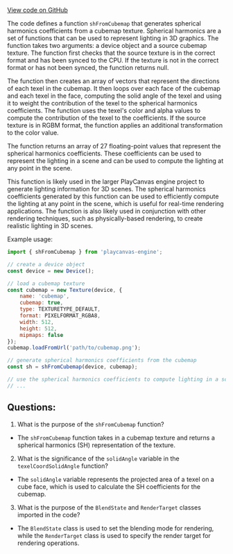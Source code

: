 [View code on GitHub](https://github.com/playcanvas/engine/src/scene/graphics/prefilter-cubemap.js)

The code defines a function `shFromCubemap` that generates spherical harmonics coefficients from a cubemap texture. Spherical harmonics are a set of functions that can be used to represent lighting in 3D graphics. The function takes two arguments: a device object and a source cubemap texture. The function first checks that the source texture is in the correct format and has been synced to the CPU. If the texture is not in the correct format or has not been synced, the function returns null. 

The function then creates an array of vectors that represent the directions of each texel in the cubemap. It then loops over each face of the cubemap and each texel in the face, computing the solid angle of the texel and using it to weight the contribution of the texel to the spherical harmonics coefficients. The function uses the texel's color and alpha values to compute the contribution of the texel to the coefficients. If the source texture is in RGBM format, the function applies an additional transformation to the color value. 

The function returns an array of 27 floating-point values that represent the spherical harmonics coefficients. These coefficients can be used to represent the lighting in a scene and can be used to compute the lighting at any point in the scene. 

This function is likely used in the larger PlayCanvas engine project to generate lighting information for 3D scenes. The spherical harmonics coefficients generated by this function can be used to efficiently compute the lighting at any point in the scene, which is useful for real-time rendering applications. The function is also likely used in conjunction with other rendering techniques, such as physically-based rendering, to create realistic lighting in 3D scenes. 

Example usage:

```javascript
import { shFromCubemap } from 'playcanvas-engine';

// create a device object
const device = new Device();

// load a cubemap texture
const cubemap = new Texture(device, {
    name: 'cubemap',
    cubemap: true,
    type: TEXTURETYPE_DEFAULT,
    format: PIXELFORMAT_RGBA8,
    width: 512,
    height: 512,
    mipmaps: false
});
cubemap.loadFromUrl('path/to/cubemap.png');

// generate spherical harmonics coefficients from the cubemap
const sh = shFromCubemap(device, cubemap);

// use the spherical harmonics coefficients to compute lighting in a scene
// ...
```
## Questions: 
 1. What is the purpose of the `shFromCubemap` function?
- The `shFromCubemap` function takes in a cubemap texture and returns a spherical harmonics (SH) representation of the texture.

2. What is the significance of the `solidAngle` variable in the `texelCoordSolidAngle` function?
- The `solidAngle` variable represents the projected area of a texel on a cube face, which is used to calculate the SH coefficients for the cubemap.

3. What is the purpose of the `BlendState` and `RenderTarget` classes imported in the code?
- The `BlendState` class is used to set the blending mode for rendering, while the `RenderTarget` class is used to specify the render target for rendering operations.